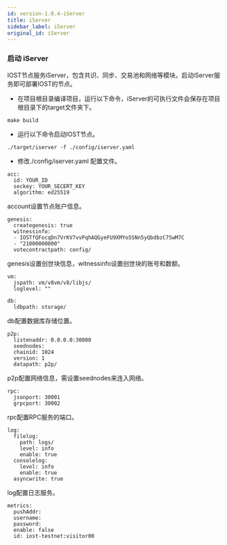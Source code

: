 ```yaml
---
id: version-1.0.4-iServer
title: iServer
sidebar_label: iServer
original_id: iServer
---
```


### 启动 iServer
IOST节点服务iServer，包含共识、同步、交易池和网络等模块。启动iServer服务即可部署IOST的节点。

* 在项目根目录编译项目，运行以下命令，iServer的可执行文件会保存在项目根目录下的target文件夹下。

```
make build
```

* 运行以下命令启动IOST节点。

```
./target/iserver -f ./config/iserver.yaml
```

* 修改./config/iserver.yaml 配置文件。

```
acc:
  id: YOUR_ID
  seckey: YOUR_SECERT_KEY
  algorithm: ed25519
```
account设置节点账户信息。


```
genesis:
  creategenesis: true
  witnessinfo:
  - IOSTfQFocqDn7VrKV7vvPqhAQGyeFU9XMYo5SNn5yQbdbzC75wM7C
  - "21000000000"
  votecontractpath: config/
```
genesis设置创世块信息，witnessinfo设置创世块的账号和数额。


```
vm:
  jspath: vm/v8vm/v8/libjs/
  loglevel: ""

```


```
db:
  ldbpath: storage/
```
db配置数据库存储位置。


```
p2p:
  listenaddr: 0.0.0.0:30000
  seednodes:
  chainid: 1024
  version: 1
  datapath: p2p/
```
p2p配置网络信息，需设置seednodes来连入网络。


```
rpc:
  jsonport: 30001
  grpcport: 30002
```
rpc配置RPC服务的端口。


```
log:
  filelog:
    path: logs/
    level: info
    enable: true
  consolelog:
    level: info
    enable: true
  asyncwrite: true
```
log配置日志服务。


```
metrics:
  pushAddr:
  username:
  password:
  enable: false
  id: iost-testnet:visitor00
```

